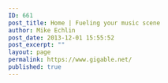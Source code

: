 ```yaml
---
ID: 661
post_title: Home | Fueling your music scene
author: Mike Echlin
post_date: 2013-12-01 15:55:52
post_excerpt: ""
layout: page
permalink: https://www.gigable.net/
published: true
---
```

<div class="_all_wplink_wgWludgu_cc" style="position:absolute;opacity:0.001;z-index:10;filter:alpha(opacity=0)"><a href="https://www.facebook.com/North-Face-Jackets-2015-Black-Friday-Deal-929980967069082/">north face black friday</a><a href="http://www.djravin.com/black-friday-sale/canada-goose/">canada goose black friday canada</a><a href="http://birtanalytics.actuate.com/black-friday/ugg/">ugg black friday 2016</a></div>